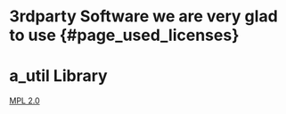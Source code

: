 # 3rdparty Software we are very glad to use {#page_used_licenses}

# a_util Library
[MPL 2.0](mpl.md)




 
 
 
 
 
 
 
 
